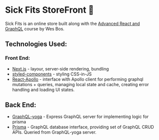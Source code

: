 # Sick Fits StoreFront 👟

Sick Fits is an online store built along with the [Advanced React and GraphQL](https://AdvancedReact.com) course by Wes Bos.

## Technologies Used:

### Front End:

* [Next.js](https://nextjs.org/) - layour, server-side rendering, bundling
* [styled-components](https://www.styled-components.com/) - styling CSS-in-JS
* [React-Apollo](https://www.apollographql.com/docs/react/essentials/get-started.html) - interface with Apollo client for performing graphql mutations + queries, managing local state and cache, creating error handling and loading UI states.

## Back End:

* [GraphQL-yoga](https://github.com/prisma/graphql-yoga) - Express GraphQL server for implementing logic for prisma
* [Prisma](https://www.prisma.io/docs) - GraphQL database interface, providing set of GraphQL CRUD APIs. Queried from GraphQL-yoga server.

